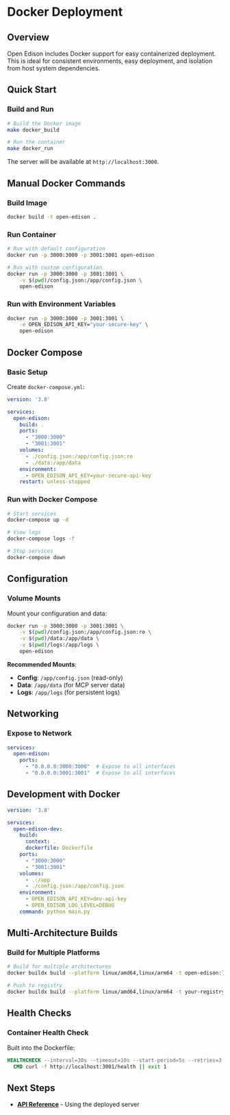 # Docker Deployment

## Overview

Open Edison includes Docker support for easy containerized deployment. This is ideal for consistent environments, easy deployment, and isolation from host system dependencies.

## Quick Start

### Build and Run

```bash
# Build the Docker image
make docker_build

# Run the container
make docker_run
```

The server will be available at `http://localhost:3000`.

## Manual Docker Commands

### Build Image

```bash
docker build -t open-edison .
```

### Run Container

```bash
# Run with default configuration
docker run -p 3000:3000 -p 3001:3001 open-edison

# Run with custom configuration
docker run -p 3000:3000 -p 3001:3001 \
    -v $(pwd)/config.json:/app/config.json \
    open-edison
```

### Run with Environment Variables

```bash
docker run -p 3000:3000 -p 3001:3001 \
    -e OPEN_EDISON_API_KEY="your-secure-key" \
    open-edison
```

## Docker Compose

### Basic Setup

Create `docker-compose.yml`:

```yaml
version: '3.8'

services:
  open-edison:
    build: .
    ports:
      - "3000:3000"
      - "3001:3001"
    volumes:
      - ./config.json:/app/config.json:ro
      - ./data:/app/data
    environment:
      - OPEN_EDISON_API_KEY=your-secure-api-key
    restart: unless-stopped
```

### Run with Docker Compose

```bash
# Start services
docker-compose up -d

# View logs
docker-compose logs -f

# Stop services
docker-compose down
```

## Configuration

### Volume Mounts

Mount your configuration and data:

```bash
docker run -p 3000:3000 -p 3001:3001 \
    -v $(pwd)/config.json:/app/config.json:ro \
    -v $(pwd)/data:/app/data \
    -v $(pwd)/logs:/app/logs \
    open-edison
```

**Recommended Mounts**:

- **Config**: `/app/config.json` (read-only)
- **Data**: `/app/data` (for MCP server data)
- **Logs**: `/app/logs` (for persistent logs)

## Networking

### Expose to Network

```yaml
services:
  open-edison:
    ports:
      - "0.0.0.0:3000:3000"  # Expose to all interfaces
      - "0.0.0.0:3001:3001"  # Expose to all interfaces
```

## Development with Docker

```yaml
version: '3.8'

services:
  open-edison-dev:
    build:
      context: .
      dockerfile: Dockerfile
    ports:
      - "3000:3000"
      - "3001:3001"
    volumes:
      - .:/app
      - ./config.json:/app/config.json
    environment:
      - OPEN_EDISON_API_KEY=dev-api-key
      - OPEN_EDISON_LOG_LEVEL=DEBUG
    command: python main.py
```

## Multi-Architecture Builds

### Build for Multiple Platforms

```bash
# Build for multiple architectures
docker buildx build --platform linux/amd64,linux/arm64 -t open-edison:latest .

# Push to registry
docker buildx build --platform linux/amd64,linux/arm64 -t your-registry/open-edison:latest --push .
```

## Health Checks

### Container Health Check

Built into the Dockerfile:

```dockerfile
HEALTHCHECK --interval=30s --timeout=10s --start-period=5s --retries=3 \
  CMD curl -f http://localhost:3001/health || exit 1
```

## Next Steps

- **[API Reference](../quick-reference/api_reference.md)** - Using the deployed server
